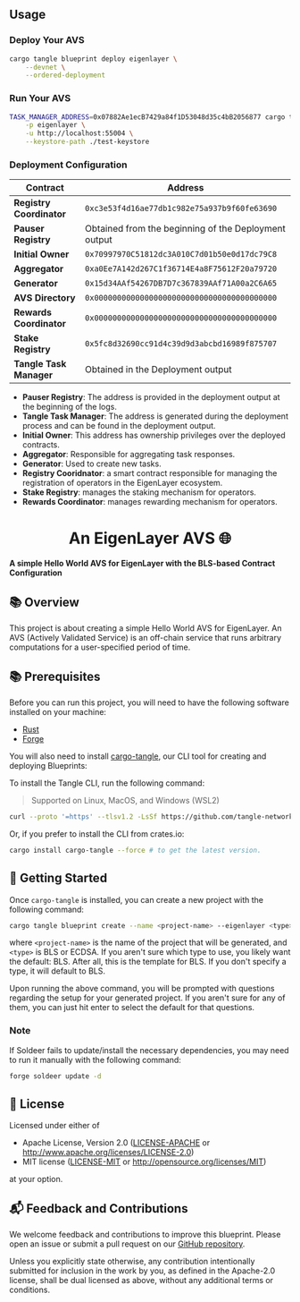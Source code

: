 ## Usage

### Deploy Your AVS

```bash
cargo tangle blueprint deploy eigenlayer \
    --devnet \
    --ordered-deployment
```

### Run Your AVS

```bash
TASK_MANAGER_ADDRESS=0x07882Ae1ecB7429a84f1D53048d35c4bB2056877 cargo tangle blueprint run \
    -p eigenlayer \
    -u http://localhost:55004 \
    --keystore-path ./test-keystore

```

### Deployment Configuration

| **Contract**             | **Address**                                          |
| ------------------------ | ---------------------------------------------------- |
| **Registry Coordinator** | `0xc3e53f4d16ae77db1c982e75a937b9f60fe63690`         |
| **Pauser Registry**      | Obtained from the beginning of the Deployment output |
| **Initial Owner**        | `0x70997970C51812dc3A010C7d01b50e0d17dc79C8`         |
| **Aggregator**           | `0xa0Ee7A142d267C1f36714E4a8F75612F20a79720`         |
| **Generator**            | `0x15d34AAf54267DB7D7c367839AAf71A00a2C6A65`         |
| **AVS Directory**        | `0x0000000000000000000000000000000000000000`         |
| **Rewards Coordinator**  | `0x0000000000000000000000000000000000000000`         |
| **Stake Registry**       | `0x5fc8d32690cc91d4c39d9d3abcbd16989f875707`         |
| **Tangle Task Manager**  | Obtained in the Deployment output                    |

- **Pauser Registry**: The address is provided in the deployment output at the beginning of the logs.
- **Tangle Task Manager**: The address is generated during the deployment process and can be found in the deployment output.
- **Initial Owner**: This address has ownership privileges over the deployed contracts.
- **Aggregator**: Responsible for aggregating task responses.
- **Generator**: Used to create new tasks.
- **Registry Cooridnator**: a smart contract responsible for managing the registration of operators in the EigenLayer ecosystem.
- **Stake Registry**: manages the staking mechanism for operators.
- **Rewards Coordinator**: manages rewarding mechanism for operators.

# <h1 align="center"> An EigenLayer AVS 🌐 </h1>

**A simple Hello World AVS for EigenLayer with the BLS-based Contract Configuration**

## 📚 Overview

This project is about creating a simple Hello World AVS for EigenLayer.
An AVS (Actively Validated Service) is an off-chain service that runs arbitrary computations for a user-specified period of time.

## 📚 Prerequisites

Before you can run this project, you will need to have the following software installed on your machine:

- [Rust](https://www.rust-lang.org/tools/install)
- [Forge](https://getfoundry.sh)

You will also need to install [cargo-tangle](https://crates.io/crates/cargo-tangle), our CLI tool for creating and
deploying Blueprints:

To install the Tangle CLI, run the following command:

> Supported on Linux, MacOS, and Windows (WSL2)

```bash
curl --proto '=https' --tlsv1.2 -LsSf https://github.com/tangle-network/gadget/releases/download/cargo-tangle-v0.1.2/cargo-tangle-installer.sh | sh
```

Or, if you prefer to install the CLI from crates.io:

```bash
cargo install cargo-tangle --force # to get the latest version.
```

## 🚀 Getting Started

Once `cargo-tangle` is installed, you can create a new project with the following command:

```sh
cargo tangle blueprint create --name <project-name> --eigenlayer <type>
```

where `<project-name>` is the name of the project that will be generated, and `<type>` is BLS or ECDSA. If you aren't sure which type to use, you likely want the default: BLS. After all, this is the template for BLS. If you don't specify a type, it will default to BLS.

Upon running the above command, you will be prompted with questions regarding the setup for your generated project. If you aren't sure for any of them, you can just hit enter to select the default for that questions.

### Note

If Soldeer fails to update/install the necessary dependencies, you may need to run it manually with the following command:

```bash
forge soldeer update -d
```

## 📜 License

Licensed under either of

- Apache License, Version 2.0
  ([LICENSE-APACHE](LICENSE-APACHE) or http://www.apache.org/licenses/LICENSE-2.0)
- MIT license
  ([LICENSE-MIT](LICENSE-MIT) or http://opensource.org/licenses/MIT)

at your option.

## 📬 Feedback and Contributions

We welcome feedback and contributions to improve this blueprint.
Please open an issue or submit a pull request on
our [GitHub repository](https://github.com/tangle-network/blueprint-template/issues).

Unless you explicitly state otherwise, any contribution intentionally submitted
for inclusion in the work by you, as defined in the Apache-2.0 license, shall be
dual licensed as above, without any additional terms or conditions.
